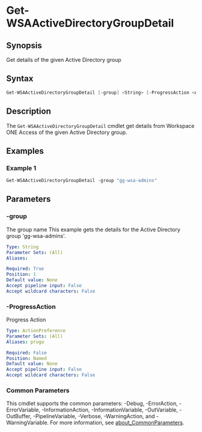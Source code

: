 # Get-WSAActiveDirectoryGroupDetail

## Synopsis

Get details of the given Active Directory group

## Syntax

```powershell
Get-WSAActiveDirectoryGroupDetail [-group] <String> [-ProgressAction <ActionPreference>] [<CommonParameters>]
```

## Description

The `Get-WSAActiveDirectoryGroupDetail` cmdlet get details from Workspace ONE Access of the given Active Directory group.

## Examples

### Example 1

```powershell
Get-WSAActiveDirectoryGroupDetail -group "gg-wsa-admins"
```

## Parameters

### -group

The group name
This example gets the details for the Active Directory group 'gg-wsa-admins'.

```yaml
Type: String
Parameter Sets: (All)
Aliases:

Required: True
Position: 1
Default value: None
Accept pipeline input: False
Accept wildcard characters: False
```

### -ProgressAction

Progress Action

```yaml
Type: ActionPreference
Parameter Sets: (All)
Aliases: proga

Required: False
Position: Named
Default value: None
Accept pipeline input: False
Accept wildcard characters: False
```

### Common Parameters

This cmdlet supports the common parameters: -Debug, -ErrorAction, -ErrorVariable, -InformationAction, -InformationVariable, -OutVariable, -OutBuffer, -PipelineVariable, -Verbose, -WarningAction, and -WarningVariable. For more information, see [about_CommonParameters](http://go.microsoft.com/fwlink/?LinkID=113216).
